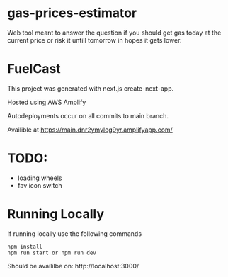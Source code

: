 # gas-prices-estimator
Web tool meant to answer the question if you should get gas today at the current price or risk it untill tomorrow in hopes it gets lower.

# FuelCast

This project was generated with next.js create-next-app.

Hosted using AWS Amplify

Autodeployments occur on all commits to main branch.

Availible at https://main.dnr2ymyleg9yr.amplifyapp.com/

# TODO:
- loading wheels
- fav icon switch

# Running Locally

If running locally use the following commands

```
npm install
npm run start or npm run dev
```

Should be availilbe on: http://localhost:3000/